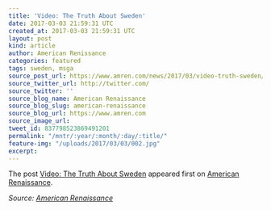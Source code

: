```yaml
---
title: 'Video: The Truth About Sweden'
date: 2017-03-03 21:59:31 UTC
created_at: 2017-03-03 21:59:31 UTC
layout: post
kind: article
author: American Renissance
categories: featured
tags: sweden, msga
source_post_url: https://www.amren.com/news/2017/03/video-truth-sweden/
source_twitter_url: http://twitter.com/
source_twitter: ''
source_blog_name: American Renaissance
source_blog_slug: american-renaissance
source_blog_url: https://www.amren.com
source_image_url: 
tweet_id: 837798523869491201
permalink: "/mntr/:year/:month/:day/:title/"
feature-img: "/uploads/2017/03/03/002.jpg"
excerpt: 
---
```

<div id="fb-root"></div>
<p style="text-align: center;"></p>
<p>The post <a rel="nofollow" href="https://www.amren.com/news/2017/03/video-truth-sweden/">Video: The Truth About Sweden</a> appeared first on <a rel="nofollow" href="https://www.amren.com">American Renaissance</a>.</p><div class="">
    <i>Source: <a href="https://www.amren.com">American Renaissance</a></i>
</div>
